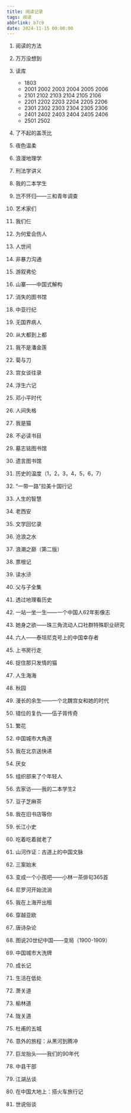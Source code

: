 ```yaml
---
title: 阅读记录
tags: 阅读
abbrlink: b7c9
date: 2024-11-15 00:00:00
---
```


1. 阅读的方法
1. 万万没想到
2. 读库 
   - 1803
   - 2001 2002 2003 2004 2005 2006
   - 2101 2102 2103 2104 2105 2106
   - 2201 2202 2203 2204 2205 2206
   - 2301 2302 2303 2304 2305 2306
   - 2401 2402 2403 2404 2405 2406
   - 2501 2502

1. 了不起的盖茨比 
2. 夜色温柔
3. 浪漫地理学
4. 刑法学讲义
5. 我的二本学生
6. 岂不怀归——三和青年调查
7. 艺术家们
8.  我们仨
9.  为何爱会伤人
10. 人世间
11. 非暴力沟通
12. 游叙弗伦
13. 山寨——中国式解构
14. 消失的图书馆
15. 中亚行纪
16. 无国界病人
17. 从大都到上都
18. 我不是潘金莲
19. 菊与刀
20. 宫女谈往录
21. 浮生六记
22. 邓小平时代
23. 人间失格
24. 我是猫
25. 不必读书目
26. 墓志铭图书馆
27. 遗言图书馆
28. 历史的温度（1，2，3，4，5，6，7）
29. “一带一路”拉美十国行记
30. 人生的智慧
31. 老西安
32. 文学回忆录
33. 沧浪之水
34. 浪潮之巅（第二版）
35. 票根记
36. 读水浒
37. 父与子全集
38. 透过地理看历史
39. 一站一坐一生——一个中国人62年影像志
40. 她身之欲——珠三角流动人口社群特殊职业研究
41. 六人——泰坦尼克号上的中国幸存者
42. 上书房行走
43. 捉住那只发情的猫
44. 人生海海
45. 秋园
46. 漫长的余生——一个北魏宫女和她的时代
47. 错位的复仇——伍子胥传奇
48. 繁花
49. 中国城市大角逐
50. 我在北京送快递
51. 厌女
52. 组织部来了个年轻人
53. 去家访——我的二本学生2
54. 豆子芝麻茶
55. 我在旧书店等你
56. 长江小史
57. 吃着吃着就老了
58. 山河作证：古道上的中国文脉
59. 三案始末
60. 变成一个小孩吧——小林一茶俳句365首
61. 尼罗河开始流淌
62. 我在上海开出租
63. 穿越亚欧
64. 唐诗杂论
65. 图说20世纪中国——变局（1900-1909）
66. 中国城市大洗牌
67. 成长记
68. 生活在低处
69. 萧关道
70. 榆林道
71. 陇关道
72. 杜甫的五城
73. 意外的旅程：从黑河到腾冲
74. 巨龙抬头——我们的90年代
75. 中县干部
76. 江湖丛谈
77. 在中国大地上：搭火车旅行记
78. 世说俗谈